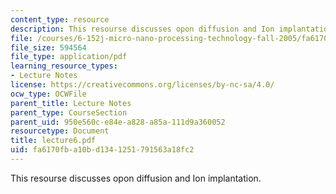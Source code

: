 ```yaml
---
content_type: resource
description: This resourse discusses opon diffusion and Ion implantation.
file: /courses/6-152j-micro-nano-processing-technology-fall-2005/fa6170fba10bd1341251791563a18fc2_lecture6.pdf
file_size: 594564
file_type: application/pdf
learning_resource_types:
- Lecture Notes
license: https://creativecommons.org/licenses/by-nc-sa/4.0/
ocw_type: OCWFile
parent_title: Lecture Notes
parent_type: CourseSection
parent_uid: 950e560c-e84e-a828-a85a-111d9a360052
resourcetype: Document
title: lecture6.pdf
uid: fa6170fb-a10b-d134-1251-791563a18fc2
---
```

This resourse discusses opon diffusion and Ion implantation.